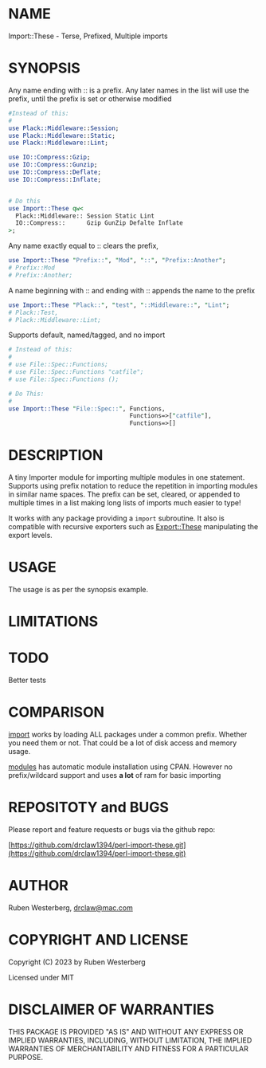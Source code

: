 # NAME

Import::These -  Terse, Prefixed, Multiple imports

# SYNOPSIS

Any name ending with :: is a prefix. Any later names in the list will use the
prefix, until the prefix is set or otherwise modified

```perl
#Instead of this:
#
use Plack::Middleware::Session;
use Plack::Middleware::Static;
use Plack::Middleware::Lint;

use IO::Compress::Gzip;
use IO::Compress::Gunzip;
use IO::Compress::Deflate;
use IO::Compress::Inflate;


# Do this
use Import::These qw<
  Plack::Middleware:: Session Static Lint
  IO::Compress::      Gzip GunZip Defalte Inflate
>;
```

Any name exactly equal to   :: clears the prefix,

```perl
use Import::These "Prefix::", "Mod", "::", "Prefix::Another";
# Prefix::Mod
# Prefix::Another;
```

A name beginning with :: and ending with :: appends the name to the prefix

```perl
use Import::These "Plack::", "test", "::Middleware::", "Lint";
# Plack::Test,
# Plack::Middleware::Lint;
```

Supports default, named/tagged, and no import 

```perl
# Instead of this:
#
# use File::Spec::Functions;
# use File::Spec::Functions "catfile";
# use File::Spec::Functions ();

# Do This:
#
use Import::These "File::Spec::", Functions, 
                                  Functions=>["catfile"],
                                  Functions=>[]
```

# DESCRIPTION

A tiny Importer module for importing multiple modules in one statement.
Supports using prefix notation to reduce the repetition in importing modules in
similar name spaces. The prefix can be set, cleared, or appended to multiple
times in a list making long lists of imports much easier to type!

It works with any package providing a `import` subroutine. It also is
compatible with recursive exporters such as [Export::These](https://metacpan.org/pod/Export%3A%3AThese) manipulating the
export levels.

# USAGE

The usage is as per the synopsis example.

# LIMITATIONS

# TODO

Better tests

# COMPARISON

[import](https://metacpan.org/pod/import) works by loading ALL packages under a common prefix. Whether you need
them or not.  That could be a lot of disk access and memory usage.

[modules](https://metacpan.org/pod/modules) has automatic module installation using CPAN. However no
prefix/wildcard support and uses **a lot** of ram for basic importing

# REPOSITOTY and BUGS

Please report and feature requests or bugs via the github repo:

[https://github.com/drclaw1394/perl-import-these.git](https://github.com/drclaw1394/perl-import-these.git)

# AUTHOR

Ruben Westerberg, <drclaw@mac.com>

# COPYRIGHT AND LICENSE

Copyright (C) 2023 by Ruben Westerberg

Licensed under MIT

# DISCLAIMER OF WARRANTIES

THIS PACKAGE IS PROVIDED "AS IS" AND WITHOUT ANY EXPRESS OR IMPLIED WARRANTIES,
INCLUDING, WITHOUT LIMITATION, THE IMPLIED WARRANTIES OF MERCHANTABILITY AND
FITNESS FOR A PARTICULAR PURPOSE.
